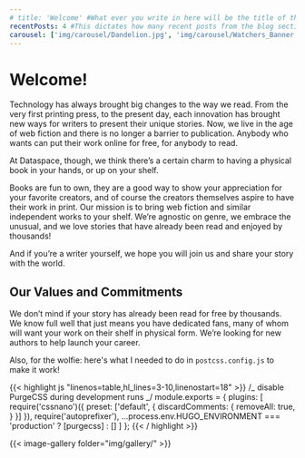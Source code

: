 ```yaml
---
# title: 'Welcome' #What ever you write in here will be the title of the page, i.e. the name you see in the tab.
recentPosts: 4 #This dictates how many recent posts from the blog section are shown on the landing page!
carousel: ['img/carousel/Dandelion.jpg', 'img/carousel/Watchers_Banner.png']
---
```


# Welcome!

Technology has always brought big changes to the way we read. From the very first printing press, to the present day, each innovation has brought new ways for writers to present their unique stories. Now, we live in the age of web fiction and there is no longer a barrier to publication. Anybody who wants can put their work online for free, for anybody to read.

At Dataspace, though, we think there’s a certain charm to having a physical book in your hands, or up on your shelf.

Books are fun to own, they are a good way to show your appreciation for your favorite creators, and of course the creators themselves aspire to have their work in print.
Our mission is to bring web fiction and similar independent works to your shelf. We’re agnostic on genre, we embrace the unusual, and we love stories that have already been read and enjoyed by thousands!

And if you’re a writer yourself, we hope you will join us and share your story with the world.

## Our Values and Commitments

We don’t mind if your story has already been read for free by thousands. We know
full well that just means you have dedicated fans, many of whom will want your
work on their shelf in physical form. We’re looking for new authors to help
launch your career.

Also, for the wolfie: here's what I needed to do in `postcss.config.js` to make it work!

{{< highlight js "linenos=table,hl_lines=3-10,linenostart=18" >}}
/_ disable PurgeCSS during development runs _/
module.exports = {
plugins: [
require('cssnano')({
preset: ['default', {
discardComments: {
removeAll: true,
}
}]
}),
require('autoprefixer'),
...process.env.HUGO_ENVIRONMENT === 'production'
? [purgecss]
: []
]
};
{{< / highlight >}}

{{< image-gallery folder="img/gallery/" >}}
